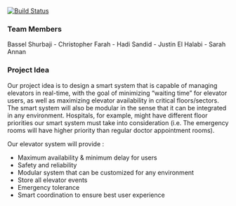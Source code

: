 [![Build Status](https://travis-ci.com/basselshurbaji/EECE437-SmartElevatorSystem.svg?branch=master)](https://travis-ci.com/basselshurbaji/EECE437-SmartElevatorSystem)
### Team Members

Bassel Shurbaji - Christopher Farah - Hadi Sandid - Justin El Halabi - Sarah Annan

### Project Idea

Our project idea is to design a smart system that is capable of managing elevators in real-time, with the goal of minimizing “waiting time” for elevator users, as well as maximizing elevator availability in critical floors/sectors. The smart system will also be modular in the sense that it can be integrated in any environment. Hospitals, for example, might have different floor priorities our smart system must take into consideration (i.e. The emergency rooms will have higher priority than regular doctor appointment rooms).

Our elevator system will provide :

- Maximum availability & minimum delay for users
- Safety and reliability
- Modular system that can be customized for any environment
- Store all elevator events
- Emergency tolerance
- Smart coordination to ensure best user experience
